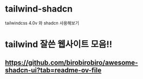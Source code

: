 # tailwind-shadcn
tailwindcss 4.0v 와 shadcn 사용해보기

# tailwind 잘쓴 웹사이트 모음!!
## https://github.com/birobirobiro/awesome-shadcn-ui?tab=readme-ov-file 
